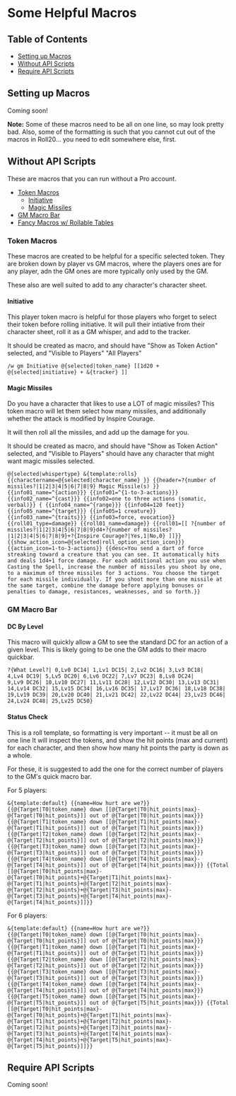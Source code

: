 # Some Helpful Macros

## Table of Contents

- [Setting up Macros](#setting-up-macros)
- [Without API Scripts](#without-api-scripts)
- [Require API Scripts](#require-api-scripts)

## Setting up Macros

Coming soon!

**Note:** Some of these macros need to be all on one line, so may look pretty bad. Also, some of the formatting is such
that you cannot cut out of the macros in Roll20... you need to edit somewhere else, first.

## Without API Scripts

These are macros that you can run without a Pro account.

- [Token Macros](#token-macros)
    - [Initiative](#initiative)
    - [Magic Missiles](#magic-missiles)
- [GM Macro Bar](#gm-macro-bar)
- [Fancy Macros w/ Rollable Tables](#fancy-macros)

### Token Macros

These macros are created to be helpful for a specific selected token. They are broken down by player vs GM macros, where
the players ones are for any player, adn the GM ones are more typically only used by the GM.

These also are well suited to add to any character's character sheet. 

#### Initiative

This player token macro is helpful for those players who forget to select their token before rolling initiative. It will
pull their intiative from their character sheet, roll it as a GM whisper, and add to the tracker.

It should be created as macro, and should have "Show as Token Action" selected, and "Visible to Players" "All Players"

```
/w gm Initiative @{selected|token_name} [[1d20 + @{selected|initiative} + &{tracker} ]]
```

#### Magic Missiles
Do you have a character that likes to use a LOT of magic missiles?
This token macro will let them select how many missiles, and additionally whether the attack is modified by Inspire Courage. 

It will then roll all the missiles, and add up the damage for you.

It should be created as macro, and should have "Show as Token Action" selected, and "Visible to Players" should have 
any character that might want magic missiles selected. 

```
@{selected|whispertype} &{template:rolls}  {{charactername=@{selected|character_name} }} {{header=?{number of missiles?|1|2|3|4|5|6|7|8|9} Magic Missile(s) }} {{info01_name=^{action}}} {{info01=^{1-to-3-actions}}}  {{info02_name=^{cast}}} {{info02=one to three actions (somatic, verbal)}} { {{info04_name=^{range}}} {{info04=120 feet}}  {{info05_name=^{target}}} {{info05=1 creature}}{{info03_name=^{traits}}} {{info03=force, evocation}}  {{roll01_type=damage}} {{roll01_name=damage}} {{roll01=[[ ?{number of missiles?|1|2|3|4|5|6|7|8|9}d4+?{number of missiles?|1|2|3|4|5|6|7|8|9}+?{Inspire Courage?|Yes,1|No,0} ]]}} {{show_action_icon=@{selected|roll_option_action_icon}}} {{action_icon=1-to-3-actions}} {{desc=You send a dart of force streaking toward a creature that you can see. It automatically hits and deals 1d4+1 force damage. For each additional action you use when Casting the Spell, increase the number of missiles you shoot by one, to a maximum of three missiles for 3 actions. You choose the target for each missile individually. If you shoot more than one missile at the same target, combine the damage before applying bonuses or penalties to damage, resistances, weaknesses, and so forth.}}
```

### GM Macro Bar

#### DC By Level

This macro will quickly allow a GM to see the standard DC for an action of a given level. This is likely going to be one
the GM adds to their macro quickbar.

```
?{What Level?| 0,Lv0 DC14| 1,Lv1 DC15| 2,Lv2 DC16| 3,Lv3 DC18| 
4,Lv4 DC19| 5,Lv5 DC20| 6,Lv6 DC22| 7,Lv7 DC23| 8,Lv8 DC24|
9,Lv9 DC26| 10,Lv10 DC27| 11,Lv11 DC28| 12,Lv12 DC30| 13,Lv13 DC31|
14,Lv14 DC32| 15,Lv15 DC34| 16,Lv16 DC35| 17,Lv17 DC36| 18,Lv18 DC38| 
19,Lv19 DC39| 20,Lv20 DC40| 21,Lv21 DC42| 22,Lv22 DC44| 23,Lv23 DC46| 
24,Lv24 DC48| 25,Lv25 DC50}
```

#### Status Check

This is a roll template, so formatting is very important -- it must be all on one line It will inspect the tokens, and
show the hit points (max and current) for each character, and then show how many hit points the party is down as a
whole.

For these, it is suggested to add the one for the correct number of players to the GM's quick macro bar.

For 5 players:

```
&{template:default} {{name=How hurt are we?}} {{@{Target|T0|token_name} down [[@{Target|T0|hit_points|max}-@{Target|T0|hit_points}]] out of @{Target|T0|hit_points|max}}} {{@{Target|T1|token_name} down [[@{Target|T1|hit_points|max}-@{Target|T1|hit_points}]] out of @{Target|T1|hit_points|max}}} {{@{Target|T2|token_name} down [[@{Target|T2|hit_points|max}-@{Target|T2|hit_points}]] out of @{Target|T2|hit_points|max}}} {{@{Target|T3|token_name} down [[@{Target|T3|hit_points|max}-@{Target|T3|hit_points}]] out of @{Target|T3|hit_points|max}}} {{@{Target|T4|token_name} down [[@{Target|T4|hit_points|max}-@{Target|T4|hit_points}]] out of @{Target|T4|hit_points|max}}} {{Total [[@{Target|T0|hit_points|max}-@{Target|T0|hit_points}+@{Target|T1|hit_points|max}-@{Target|T1|hit_points}+@{Target|T2|hit_points|max}-@{Target|T2|hit_points}+@{Target|T3|hit_points|max}-@{Target|T3|hit_points}+@{Target|T4|hit_points|max}-@{Target|T4|hit_points}]]}}
```

For 6 players:

```
&{template:default} {{name=How hurt are we?}} {{@{Target|T0|token_name} down [[@{Target|T0|hit_points|max}-@{Target|T0|hit_points}]] out of @{Target|T0|hit_points|max}}} {{@{Target|T1|token_name} down [[@{Target|T1|hit_points|max}-@{Target|T1|hit_points}]] out of @{Target|T1|hit_points|max}}} {{@{Target|T2|token_name} down [[@{Target|T2|hit_points|max}-@{Target|T2|hit_points}]] out of @{Target|T2|hit_points|max}}} {{@{Target|T3|token_name} down [[@{Target|T3|hit_points|max}-@{Target|T3|hit_points}]] out of @{Target|T3|hit_points|max}}} {{@{Target|T4|token_name} down [[@{Target|T4|hit_points|max}-@{Target|T4|hit_points}]] out of @{Target|T4|hit_points|max}}} {{@{Target|T5|token_name} down [[@{Target|T5|hit_points|max}-@{Target|T5|hit_points}]] out of @{Target|T5|hit_points|max}}} {{Total [[@{Target|T0|hit_points|max}-@{Target|T0|hit_points}+@{Target|T1|hit_points|max}-@{Target|T1|hit_points}+@{Target|T2|hit_points|max}-@{Target|T2|hit_points}+@{Target|T3|hit_points|max}-@{Target|T3|hit_points}+@{Target|T4|hit_points|max}-@{Target|T4|hit_points}+@{Target|T5|hit_points|max}-@{Target|T5|hit_points}]]}}
```

## Require API Scripts

Coming soon!
